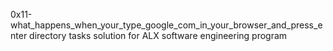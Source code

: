 0x11-what_happens_when_your_type_google_com_in_your_browser_and_press_enter directory tasks solution for ALX software engineering program
